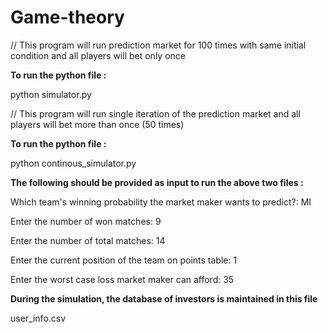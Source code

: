 # Game-theory



// This program will run prediction market for 100 times with same initial condition and all players will bet only once

**To run the python file :**

python simulator.py

// This program will run single iteration of the prediction market and all players will bet more than once (50 times) 

**To run the python file :**

python continous_simulator.py

**The following should be provided as input to run the above two files :**

Which team's winning probability the market maker wants to predict?: MI

Enter the number of won matches: 9

Enter the number of total matches: 14

Enter the current position of the team on points table: 1 

Enter the worst case loss market maker can afford: 35

**During the simulation, the database of investors is maintained in this file**

user_info.csv


